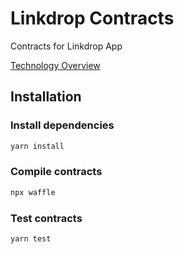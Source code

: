 # Linkdrop Contracts

Contracts for Linkdrop App

[Technology Overview](https://medium.com/linkdrop-protocol/linkdrop-technical-description-2ec43f718924)

## Installation

### Install dependencies

```bash
yarn install
```

### Compile contracts

```bash
npx waffle
```

### Test contracts

```bash
yarn test
```
